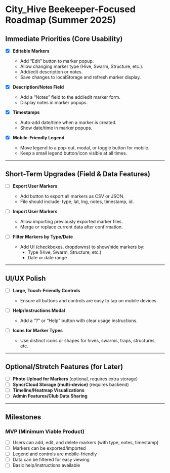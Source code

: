 # City_Hive Beekeeper-Focused Roadmap (Summer 2025)

## Immediate Priorities (Core Usability)

- [X] **Editable Markers**
  - Add “Edit” button to marker popup.
  - Allow changing marker type (Hive, Swarm, Structure, etc.).
  - Add/edit description or notes.
  - Save changes to localStorage and refresh marker display.

- [X] **Description/Notes Field**
  - Add a “Notes” field to the add/edit marker form.
  - Display notes in marker popups.

- [X] **Timestamps**
  - Auto-add date/time when a marker is created.
  - Show date/time in marker popups.

- [X] **Mobile-Friendly Legend**
  - Move legend to a pop-out, modal, or toggle button for mobile.
  - Keep a small legend button/icon visible at all times.

---

## Short-Term Upgrades (Field & Data Features)

- [ ] **Export User Markers**
  - Add button to export all markers as CSV or JSON.
  - File should include: type, lat, lng, notes, timestamp, id.

- [ ] **Import User Markers**
  - Allow importing previously exported marker files.
  - Merge or replace current data after confirmation.

- [ ] **Filter Markers by Type/Date**
  - Add UI (checkboxes, dropdowns) to show/hide markers by:
    - Type (Hive, Swarm, Structure, etc.)
    - Date or date range

---

## UI/UX Polish

- [ ] **Large, Touch-Friendly Controls**
  - Ensure all buttons and controls are easy to tap on mobile devices.

- [ ] **Help/Instructions Modal**
  - Add a “?” or “Help” button with clear usage instructions.

- [ ] **Icons for Marker Types**
  - Use distinct icons or shapes for hives, swarms, traps, structures, etc.

---

## Optional/Stretch Features (for Later)

- [ ] **Photo Upload for Markers** (optional, requires extra storage)
- [ ] **Sync/Cloud Storage (multi-device)** (requires backend)
- [ ] **Timeline/Heatmap Visualizations**
- [ ] **Admin Features/Club Data Sharing**

---

## Milestones

### MVP (Minimum Viable Product)

- [ ] Users can add, edit, and delete markers (with type, notes, timestamp)
- [ ] Markers can be exported/imported
- [ ] Legend and controls are mobile-friendly
- [ ] Data can be filtered for easy viewing
- [ ] Basic help/instructions available
